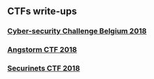 ## CTFs write-ups

### [Cyber-security Challenge Belgium 2018](CSC_BE_2018)
### [Angstorm CTF 2018](angstorm_18)
### [Securinets CTF 2018](securinets_18c)
